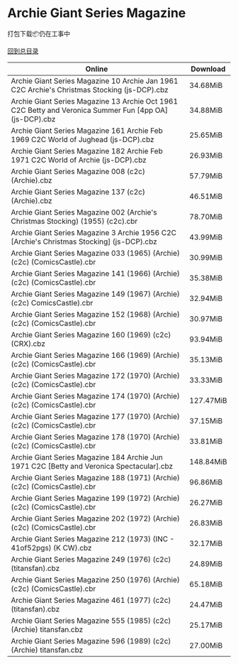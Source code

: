 # Archie Giant Series Magazine

打包下载📦仍在工事中

[回到总目录](/Catalogs.md)







Online | Download
--- | ---
Archie Giant Series Magazine 10 Archie Jan 1961 C2C Archie's Christmas Stocking (js-DCP).cbz | 34.68MiB
Archie Giant Series Magazine 13 Archie Oct 1961 C2C Betty and Veronica Summer Fun [4pp OA] (js-DCP).cbz | 34.88MiB
Archie Giant Series Magazine 161 Archie Feb 1969 C2C World of Jughead (js-DCP).cbz | 25.65MiB
Archie Giant Series Magazine 182 Archie Feb 1971 C2C World of Archie (js-DCP).cbz | 26.93MiB
Archie Giant Series Magazine 008 (c2c) (Archie).cbz | 57.79MiB
Archie Giant Series Magazine 137 (c2c) (Archie).cbz | 46.51MiB
Archie Giant Series Magazine 002 (Archie's Christmas Stocking) (1955) (c2c).cbr | 78.70MiB
Archie Giant Series Magazine 3 Archie 1956 C2C [Archie's Christmas Stocking] (js-DCP).cbz | 43.99MiB
Archie Giant Series Magazine 033 (1965) (Archie) (c2c) (ComicsCastle).cbr | 30.99MiB
Archie Giant Series Magazine 141 (1966) (Archie) (c2c) (ComicsCastle).cbr | 35.38MiB
Archie Giant Series Magazine 149 (1967) (Archie) (c2c) ComicsCastle).cbr | 32.94MiB
Archie Giant Series Magazine 152 (1968) (Archie) (c2c) (ComicsCastle).cbr | 30.97MiB
Archie Giant Series Magazine 160 (1969) (c2c) (CRX).cbz | 93.94MiB
Archie Giant Series Magazine 166 (1969) (Archie) (c2c) (ComicsCastle).cbr | 35.13MiB
Archie Giant Series Magazine 172 (1970) (Archie) (c2c) (ComicsCastle).cbr | 33.33MiB
Archie Giant Series Magazine 174 (1970) (Archie) (c2c) (ComicsCastle).cbr | 127.47MiB
Archie Giant Series Magazine 177 (1970) (Archie) (c2c) (ComicsCastle).cbr | 37.15MiB
Archie Giant Series Magazine 178 (1970) (Archie) (c2c) (ComicsCastle).cbr | 33.81MiB
Archie Giant Series Magazine 184 Archie Jun 1971 C2C [Betty and Veronica Spectacular].cbz | 148.84MiB
Archie Giant Series Magazine 188 (1971) (Archie) (c2c) (ComicsCastle).cbr | 96.86MiB
Archie Giant Series Magazine 199 (1972) (Archie) (c2c) (ComicsCastle).cbr | 26.27MiB
Archie Giant Series Magazine 202 (1972) (Archie) (c2c) (ComicsCastle).cbr | 26.83MiB
Archie Giant Series Magazine 212 (1973) (INC - 41of52pgs) (K CW).cbz | 32.17MiB
Archie Giant Series Magazine 249 (1976) (c2c) (titansfan).cbz | 24.89MiB
Archie Giant Series Magazine 250 (1976) (Archie) (c2c) (ComicsCastle).cbr | 65.18MiB
Archie Giant Series Magazine 461 (1977) (c2c) (titansfan).cbz | 24.47MiB
Archie Giant Series Magazine 555 (1985) (c2c) (Archie) titansfan.cbz | 25.17MiB
Archie Giant Series Magazine 596 (1989) (c2c) (Archie) titansfan.cbz | 27.00MiB
